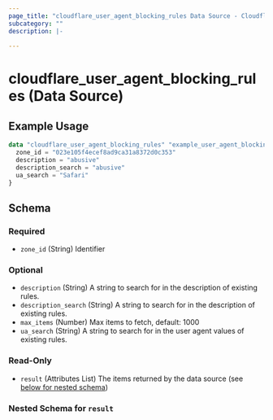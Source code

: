 ```yaml
---
page_title: "cloudflare_user_agent_blocking_rules Data Source - Cloudflare"
subcategory: ""
description: |-
  
---
```


# cloudflare_user_agent_blocking_rules (Data Source)



## Example Usage

```terraform
data "cloudflare_user_agent_blocking_rules" "example_user_agent_blocking_rules" {
  zone_id = "023e105f4ecef8ad9ca31a8372d0c353"
  description = "abusive"
  description_search = "abusive"
  ua_search = "Safari"
}
```

<!-- schema generated by tfplugindocs -->
## Schema

### Required

- `zone_id` (String) Identifier

### Optional

- `description` (String) A string to search for in the description of existing rules.
- `description_search` (String) A string to search for in the description of existing rules.
- `max_items` (Number) Max items to fetch, default: 1000
- `ua_search` (String) A string to search for in the user agent values of existing rules.

### Read-Only

- `result` (Attributes List) The items returned by the data source (see [below for nested schema](#nestedatt--result))

<a id="nestedatt--result"></a>
### Nested Schema for `result`



